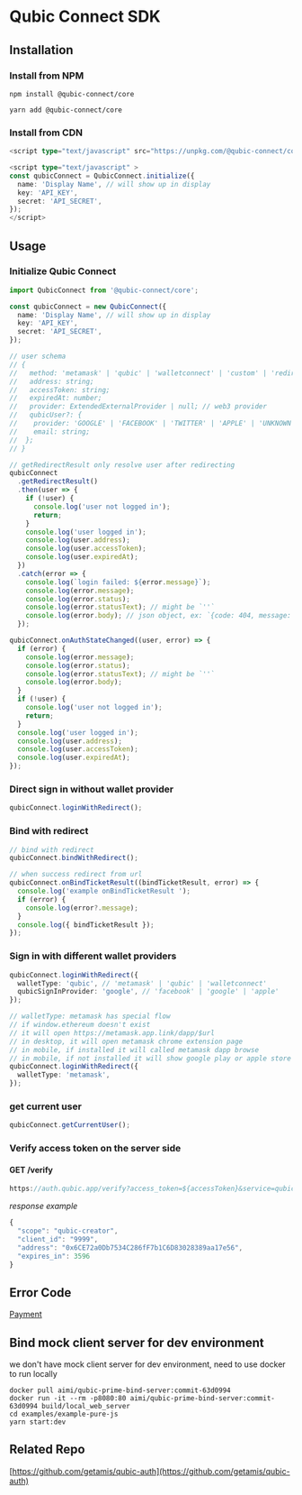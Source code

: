 # Qubic Connect SDK

## Installation

### Install from NPM

```cli
npm install @qubic-connect/core
```

```cli
yarn add @qubic-connect/core
```

### Install from CDN

```ts
<script type="text/javascript" src="https://unpkg.com/@qubic-connect/core"></script>

<script type="text/javascript" >
const qubicConnect = QubicConnect.initialize({
  name: 'Display Name', // will show up in display
  key: 'API_KEY',
  secret: 'API_SECRET',
});
</script>
```

## Usage

### Initialize Qubic Connect

```ts
import QubicConnect from '@qubic-connect/core';

const qubicConnect = new QubicConnect({
  name: 'Display Name', // will show up in display
  key: 'API_KEY',
  secret: 'API_SECRET',
});

// user schema
// {
//   method: 'metamask' | 'qubic' | 'walletconnect' | 'custom' | 'redirect';
//   address: string;
//   accessToken: string;
//   expiredAt: number;
//   provider: ExtendedExternalProvider | null; // web3 provider
//   qubicUser?: {
//    provider: 'GOOGLE' | 'FACEBOOK' | 'TWITTER' | 'APPLE' | 'UNKNOWN';
//    email: string;
//  };
// }

// getRedirectResult only resolve user after redirecting
qubicConnect
  .getRedirectResult()
  .then(user => {
    if (!user) {
      console.log('user not logged in');
      return;
    }
    console.log('user logged in');
    console.log(user.address);
    console.log(user.accessToken);
    console.log(user.expiredAt);
  })
  .catch(error => {
    console.log(`login failed: ${error.message}`);
    console.log(error.message);
    console.log(error.status);
    console.log(error.statusText); // might be `''`
    console.log(error.body); // json object, ex: `{code: 404, message: 'resource not found'}`
  });

qubicConnect.onAuthStateChanged((user, error) => {
  if (error) {
    console.log(error.message);
    console.log(error.status);
    console.log(error.statusText); // might be `''`
    console.log(error.body);
  }
  if (!user) {
    console.log('user not logged in');
    return;
  }
  console.log('user logged in');
  console.log(user.address);
  console.log(user.accessToken);
  console.log(user.expiredAt);
});
```

### Direct sign in without wallet provider

```ts
qubicConnect.loginWithRedirect();
```

### Bind with redirect

```ts
// bind with redirect
qubicConnect.bindWithRedirect();

// when success redirect from url
qubicConnect.onBindTicketResult((bindTicketResult, error) => {
  console.log('example onBindTicketResult ');
  if (error) {
    console.log(error?.message);
  }
  console.log({ bindTicketResult });
});
```

### Sign in with different wallet providers

```ts
qubicConnect.loginWithRedirect({
  walletType: 'qubic', // 'metamask' | 'qubic' | 'walletconnect'
  qubicSignInProvider: 'google', // 'facebook' | 'google' | 'apple'
});

// walletType: metamask has special flow
// if window.ethereum doesn't exist
// it will open https://metamask.app.link/dapp/$url
// in desktop, it will open metamask chrome extension page
// in mobile, if installed it will called metamask dapp browse
// in mobile, if not installed it will show google play or apple store page
qubicConnect.loginWithRedirect({
  walletType: 'metamask',
});
```

### get current user

```ts
qubicConnect.getCurrentUser();
```

### Verify access token on the server side

#### GET /verify

```ts
https://auth.qubic.app/verify?access_token=${accessToken}&service=qubic-creator
```

_response example_

```ts
{
  "scope": "qubic-creator",
  "client_id": "9999",
  "address": "0x6CE72a0Db7534C286fF7b1C6D83028389aa17e56",
  "expires_in": 3596
}
```

## Error Code

[Payment](packages/core/src/constants/errorCodes.ts)

## Bind mock client server for dev environment

we don't have mock client server for dev environment, need to use docker to run locally

```cli
docker pull aimi/qubic-prime-bind-server:commit-63d0994
docker run -it --rm -p8080:80 aimi/qubic-prime-bind-server:commit-63d0994 build/local_web_server
cd examples/example-pure-js
yarn start:dev
```

## Related Repo

[https://github.com/getamis/qubic-auth](https://github.com/getamis/qubic-auth)

